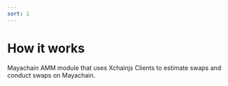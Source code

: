 ```yaml
---
sort: 1
---
```


# How it works

Mayachain AMM module that uses Xchainjs Clients to estimate swaps and conduct swaps on Mayachain.

